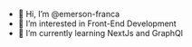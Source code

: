 - 👋 Hi, I’m @emerson-franca
- 👀 I’m interested in Front-End Development
- 🌱 I’m currently learning NextJs and GraphQl


